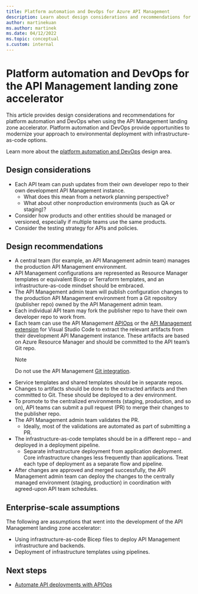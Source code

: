 ```yaml
---
title: Platform automation and DevOps for Azure API Management
description: Learn about design considerations and recommendations for platform automation and DevOps in the Azure API Management landing zone accelerator
author: martinekuan
ms.author: martinek
ms.date: 04/12/2022
ms.topic: conceptual
s.custom: internal
---
```


# Platform automation and DevOps for the API Management landing zone accelerator

This article provides design considerations and recommendations for platform automation and DevOps when using the API Management landing zone accelerator. Platform automation and DevOps provide opportunities to modernize your approach to environmental deployment with infrastructure-as-code options.

Learn more about the [platform automation and DevOps](../../../ready/landing-zone/design-area/platform-automation-devops.md) design area.

## Design considerations

- Each API team can push updates from their own developer repo to their own development API Management instance.
  - What does this mean from a network planning perspective?
  - What about other nonproduction environments (such as QA or staging)?
- Consider how products and other entities should be managed or versioned, especially if multiple teams use the same products.
- Consider the testing strategy for APIs and policies.

## Design recommendations

- A central team (for example, an API Management admin team) manages the production API Management environment.
- API Management configurations are represented as Resource Manager templates or equivalent Bicep or Terraform templates, and an infrastructure-as-code mindset should be embraced.
- The API Management admin team will publish configuration changes to the production API Management environment from a Git repository (publisher repo) owned by the API Management admin team.
- Each individual API team may fork the publisher repo to have their own developer repo to work from.
- Each team can use the API Management [APIOps](https://github.com/azure/apiops) or the [API Management extension](https://marketplace.visualstudio.com/items?itemName=ms-azuretools.vscode-apimanagement) for Visual Studio Code to extract the relevant artifacts from their development API Management instance. These artifacts are based on Azure Resource Manager and should be committed to the API team’s Git repo.
    > [!NOTE]
    > Do not use the API Management [Git integration](/azure/api-management/api-management-configuration-repository-git).
- Service templates and shared templates should be in separate repos.
- Changes to artifacts should be done to the extracted artifacts and then committed to Git. These should be deployed to a dev environment.
- To promote to the centralized environments (staging, production, and so on), API teams can submit a pull request (PR) to merge their changes to the publisher repo.
- The API Management admin team validates the PR.
  - Ideally, most of the validations are automated as part of submitting a PR.
- The infrastructure-as-code templates should be in a different repo – and deployed in a deployment pipeline.
  - Separate infrastructure deployment from application deployment. Core infrastructure changes less frequently than applications. Treat each type of deployment as a separate flow and pipeline.
- After changes are approved and merged successfully, the API Management admin team can deploy the changes to the centrally managed environment (staging, production) in coordination with agreed-upon API team schedules.

## Enterprise-scale assumptions

The following are assumptions that went into the development of the API Management landing zone accelerator:

- Using infrastructure-as-code Bicep files to deploy API Management infrastructure and backends.
- Deployment of infrastructure templates using pipelines.

## Next steps

- [Automate API deployments with APIOps](/azure/architecture/example-scenario/devops/automated-api-deployments-apiops)
